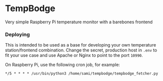 # TempBodge

Very simple Raspberry Pi temperature monitor with a barebones frontend

### Deploying
This is intended to be used as a base for developing your own temperature
station/frontend combination. Change the secret, production host in `.env`
to fit your use case and use Apache or Nginx to point to the port `10990`.

On Raspberry Pi, use the following cron job, for example:
```
*/5 * * * * /usr/bin/python3 /home/sami/tempbodge/tempbodge_fetcher.py
```
